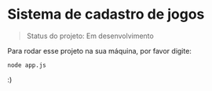<h1> Sistema de cadastro de jogos </h1>

> Status do projeto: Em desenvolvimento

Para rodar esse projeto na sua máquina, por favor digite:

```
node app.js
````
:)